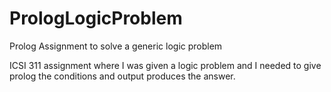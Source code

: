 # PrologLogicProblem
Prolog Assignment to solve a generic logic problem

ICSI 311 assignment where I was given a logic problem and I needed to give prolog the conditions and output produces the answer.
